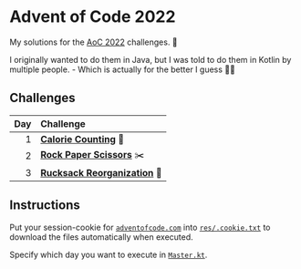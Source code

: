 # Advent of Code 2022

My solutions for the [AoC 2022](https://adventofcode.com/2022) challenges. :christmas_tree:

I originally wanted to do them in Java, but I was told to do them in Kotlin by multiple people. - Which is actually for the better I guess :man_shrugging:

## Challenges
| Day | Challenge                                                                 |
| --: | :------------------------------------------------------------------------ |
|   1 | **[Calorie Counting](src/december/December1.kt)** :potato:                | 
|   2 | **[Rock Paper Scissors](src/december/December2.kt)** :scissors:           |
|   3 | **[Rucksack Reorganization](src/december/December3.kt)** :school_satchel: |

## Instructions

Put your session-cookie for [`adventofcode.com`](https://adventofcode.com/2022) into [`res/.cookie.txt`](res/.cookie.txt) to download the files automatically when executed.

Specify which day you want to execute in [`Master.kt`](src/Master.kt).
